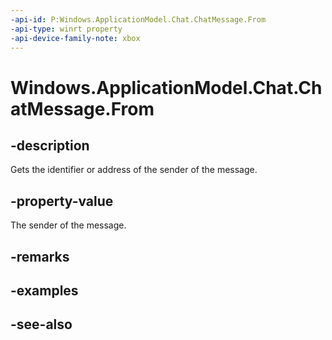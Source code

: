 ```yaml
---
-api-id: P:Windows.ApplicationModel.Chat.ChatMessage.From
-api-type: winrt property
-api-device-family-note: xbox
---
```


<!-- Property syntax
public string From { get;  set; }
-->

# Windows.ApplicationModel.Chat.ChatMessage.From

## -description
Gets the identifier or address of the sender of the message.

## -property-value
The sender of the message.

## -remarks

## -examples

## -see-also
